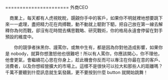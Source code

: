 ====================== 外商CEO

　商業上，每天都有人虎視眈眈，覬覦你手中的客戶，如果你不明就裡地想要跳下來一一處理，盡把精力花在肉搏戰，動不動就上駟對下駟，把自己放在第一線去解釋你為何而戰，卻沒有花時間去構思戰略、研究戰術，你的格局永遠會停留在對手預設的維度中。

　　你的競爭者抹黑你、謾罵你，或無中生有，都是因為你對他造成影響，如果你是 nobody，就算你想激怒他也很難吧！所以有人罵你，你應該開心，你不理他，他會更氣，會繼續花心思在你身上，趁此機會你反而可以專注在你最在意的客戶、消費者，以及你想經營擴大的市場上。這樣不是很快可以拉大和那些人的距離嗎？千萬不要聽到什麼訊息就生氣發飆，更不要按到什麼 button 就開始跳舞！